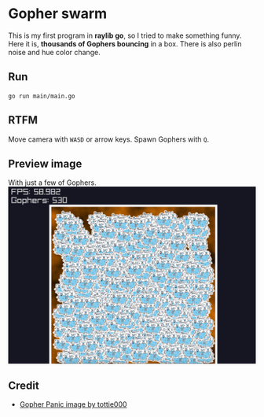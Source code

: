 # Gopher swarm

This is my first program in **raylib go**, so I tried to make something funny.
Here it is, **thousands of Gophers bouncing** in a box. 
There is also perlin noise and hue color change.
    
## Run

```
go run main/main.go
```

## RTFM

Move camera with `WASD` or arrow keys.
Spawn Gophers with `Q`.

## Preview image
With just a few of Gophers.
![preview](res/preview.png)

## Credit

- [Gopher Panic image by tottie000](https://github.com/tottie000/GopherIllustrations/blob/main/Gopher_Illustrations/panic.png)
